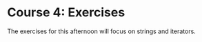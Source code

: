 # Course 4: Exercises

The exercises for this afternoon will focus on strings and iterators.

<!-- <details>

After looking at the exercises, you can look at the [solutions] provided.

[solutions]: solutions-afternoon.md

</details>
 -->